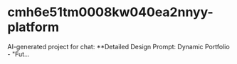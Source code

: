 # cmh6e51tm0008kw040ea2nnyy-platform
AI-generated project for chat: **Detailed Design Prompt: Dynamic Portfolio - "Fut...
